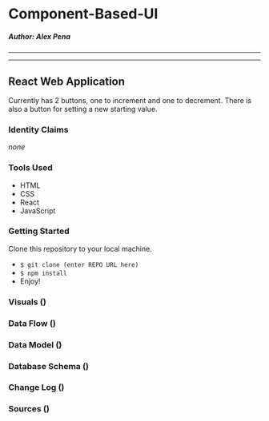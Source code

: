 # Component-Based-UI
##### *Author: Alex Pena*
---
---
## React Web Application
Currently has 2 buttons, one to increment and one to decrement. There is also a button for setting a new starting value.

### Identity Claims
*none*

### Tools Used
- HTML
- CSS
- React
- JavaScript

### Getting Started

Clone this repository to your local machine.

- `$ git clone (enter REPO URL here)`
- `$ npm install`
- Enjoy!

### Visuals ()

### Data Flow ()

### Data Model ()

### Database Schema ()

### Change Log ()

### Sources ()
